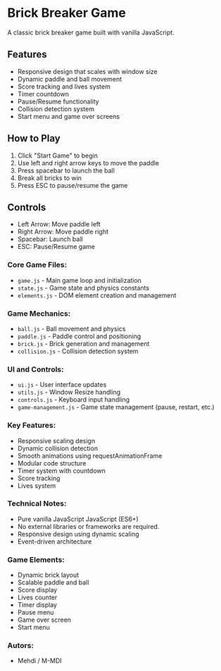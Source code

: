 # Brick Breaker Game

A classic brick breaker game built with vanilla JavaScript.

## Features

- Responsive design that scales with window size
- Dynamic paddle and ball movement
- Score tracking and lives system
- Timer countdown
- Pause/Resume functionality
- Collision detection system
- Start menu and game over screens

## How to Play

1. Click "Start Game" to begin
2. Use left and right arrow keys to move the paddle
3. Press spacebar to launch the ball
4. Break all bricks to win
5. Press ESC to pause/resume the game

## Controls

- Left Arrow: Move paddle left
- Right Arrow: Move paddle right
- Spacebar: Launch ball
- ESC: Pause/Resume game

### Core Game Files:
- `game.js` - Main game loop and initialization
- `state.js` - Game state and physics constants
- `elements.js` - DOM element creation and management

### Game Mechanics:
- `ball.js` - Ball movement and physics
- `paddle.js` - Paddle control and positioning
- `brick.js` - Brick generation and management
- `collision.js` - Collision detection system

### UI and Controls:
- `ui.js` - User interface updates
- `utils.js` - Window Resize handling
- `controls.js` - Keyboard input handling
- `game-management.js` - Game state management (pause, restart, etc.)

### Key Features:
- Responsive scaling design
- Dynamic collision detection
- Smooth animations using requestAnimationFrame
- Modular code structure
- Timer system with countdown
- Score tracking
- Lives system

### Technical Notes:
- Pure vanilla JavaScript JavaScript (ES6+)
- No external libraries or frameworks are required.
- Responsive design using dynamic scaling
- Event-driven architecture

### Game Elements:
- Dynamic brick layout
- Scalable paddle and ball
- Score display
- Lives counter
- Timer display
- Pause menu
- Game over screen
- Start menu

### Autors:
- Mehdi / M-MDI
